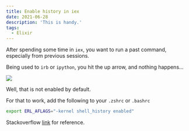 ```yaml
---
title: Enable history in iex
date: 2021-06-28
description: 'This is handy.'
tags:
  - Elixir
---
```


After spending some time in `iex`, you want to run a past command, especially from previous sessions.

Being used to `irb` or `ipython`, you hit the up arrow, and nothing happens...

![](https://media.giphy.com/media/oziNormWuA6JrnbzY8/giphy.gif)

Well, that is not enabled by default.

For that to work, add the following to your `.zshrc` or `.bashrc`

```sh
export ERL_AFLAGS="-kernel shell_history enabled"
```

Stackoverflow [link](https://stackoverflow.com/questions/45405070/how-do-i-save-iex-history) for reference.
